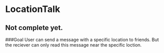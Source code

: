 # LocationTalk
## Not complete yet.

###Goal
User can send a message with a specific location to friends. But the reciever can only read this message near the specific loction.